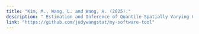 ```yaml
---
title: "Kim, M., Wang, L. and Wang, H. (2025)."
description: " Estimation and Inference of Quantile Spatially Varying Coefficient Models over Complicated Domains, Journal of the American Statistical Association, https://doi.org/10.1080/01621459.2025.2480867."
link: "https://github.com/judywangstat/my-software-tool"
---
```

